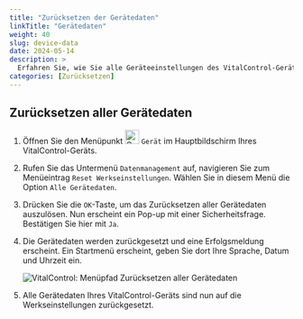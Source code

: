 ```yaml
---
title: "Zurücksetzen der Gerätedaten"
linkTitle: "Gerätedaten"
weight: 40
slug: device-data
date: 2024-05-14
description: >
  Erfahren Sie, wie Sie alle Geräteeinstellungen des VitalControl-Geräts zurücksetzen können.
categories: [Zurücksetzen]
---
```

## Zurücksetzen aller Gerätedaten

1. Öffnen Sie den Menüpunkt <img src="/icons/device.svg" width="25" align="bottom" alt="Gerät" /> `Gerät` im Hauptbildschirm Ihres VitalControl-Geräts.

1. Rufen Sie das Untermenü `Datenmanagement` auf, navigieren Sie zum Menüeintrag `Reset Werkseinstellungen`. Wählen Sie in diesem Menü die Option `Alle Gerätedaten`.

1. Drücken Sie die `OK`-Taste, um das Zurücksetzen aller Gerätedaten auszulösen. Nun erscheint ein Pop-up mit einer Sicherheitsfrage. Bestätigen Sie hier mit `Ja`.

1. Die Gerätedaten werden zurückgesetzt und eine Erfolgsmeldung erscheint. Ein Startmenü erscheint, geben Sie dort Ihre Sprache, Datum und Uhrzeit ein.

   ![VitalControl: Menüpfad Zurücksetzen aller Gerätedaten](../bilder/resetdevicedata.png "Zurücksetzen der Gerätedaten")

1. Alle Gerätedaten Ihres VitalControl-Geräts sind nun auf die Werkseinstellungen zurückgesetzt.
